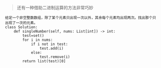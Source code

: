 >还有一种借助二进制运算的方法非常巧妙

    给定一个非空整数数组，除了某个元素只出现一次以外，其余每个元素均出现两次。找出那个只出现了一次的元素。
    class Solution:
        def singleNumber(self, nums: List[int]) -> int:
            test=set()
            for i in nums:
                if i not in test:
                    test.add(i)
                else:
                    test.remove(i)
            return list(test)[0]
